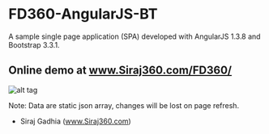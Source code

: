 FD360-AngularJS-BT
==================

A sample single page application (SPA) developed with AngularJS 1.3.8 and Bootstrap 3.3.1.

Online demo at www.Siraj360.com/FD360/
--------------------------------------

![alt tag](https://github.com/SirajGadhia/FD360-AngularJS-BT/blob/master/FD360Image.PNG)


Note: Data are static json array, changes will be lost on page refresh.
- Siraj Gadhia (www.Siraj360.com)
